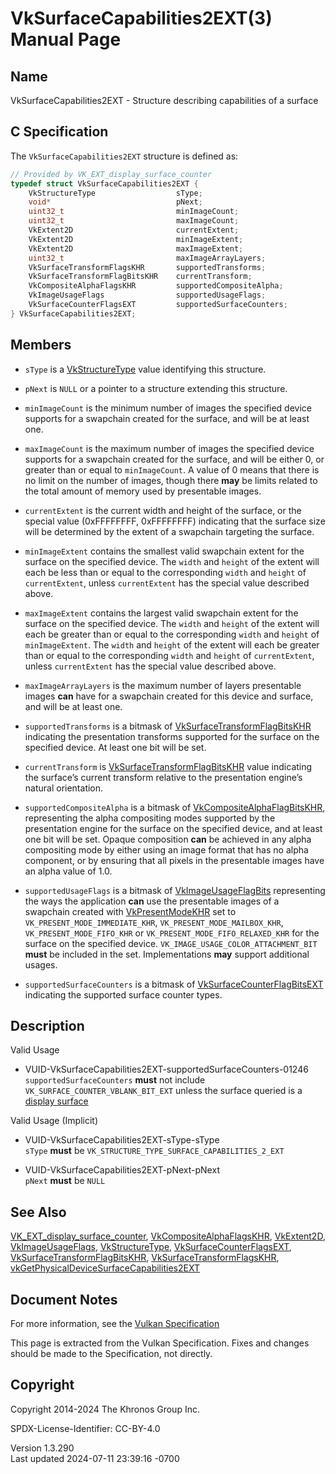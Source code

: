 # VkSurfaceCapabilities2EXT(3) Manual Page

## Name

VkSurfaceCapabilities2EXT - Structure describing capabilities of a
surface



## <a href="#_c_specification" class="anchor"></a>C Specification

The `VkSurfaceCapabilities2EXT` structure is defined as:

``` c
// Provided by VK_EXT_display_surface_counter
typedef struct VkSurfaceCapabilities2EXT {
    VkStructureType                  sType;
    void*                            pNext;
    uint32_t                         minImageCount;
    uint32_t                         maxImageCount;
    VkExtent2D                       currentExtent;
    VkExtent2D                       minImageExtent;
    VkExtent2D                       maxImageExtent;
    uint32_t                         maxImageArrayLayers;
    VkSurfaceTransformFlagsKHR       supportedTransforms;
    VkSurfaceTransformFlagBitsKHR    currentTransform;
    VkCompositeAlphaFlagsKHR         supportedCompositeAlpha;
    VkImageUsageFlags                supportedUsageFlags;
    VkSurfaceCounterFlagsEXT         supportedSurfaceCounters;
} VkSurfaceCapabilities2EXT;
```

## <a href="#_members" class="anchor"></a>Members

- `sType` is a [VkStructureType](https://registry.khronos.org/vulkan/specs/1.3-extensions/man/html/VkStructureType.html) value identifying
  this structure.

- `pNext` is `NULL` or a pointer to a structure extending this
  structure.

- `minImageCount` is the minimum number of images the specified device
  supports for a swapchain created for the surface, and will be at least
  one.

- `maxImageCount` is the maximum number of images the specified device
  supports for a swapchain created for the surface, and will be either
  0, or greater than or equal to `minImageCount`. A value of 0 means
  that there is no limit on the number of images, though there **may**
  be limits related to the total amount of memory used by presentable
  images.

- `currentExtent` is the current width and height of the surface, or the
  special value (0xFFFFFFFF, 0xFFFFFFFF) indicating that the surface
  size will be determined by the extent of a swapchain targeting the
  surface.

- `minImageExtent` contains the smallest valid swapchain extent for the
  surface on the specified device. The `width` and `height` of the
  extent will each be less than or equal to the corresponding `width`
  and `height` of `currentExtent`, unless `currentExtent` has the
  special value described above.

- `maxImageExtent` contains the largest valid swapchain extent for the
  surface on the specified device. The `width` and `height` of the
  extent will each be greater than or equal to the corresponding `width`
  and `height` of `minImageExtent`. The `width` and `height` of the
  extent will each be greater than or equal to the corresponding `width`
  and `height` of `currentExtent`, unless `currentExtent` has the
  special value described above.

- `maxImageArrayLayers` is the maximum number of layers presentable
  images **can** have for a swapchain created for this device and
  surface, and will be at least one.

- `supportedTransforms` is a bitmask of
  [VkSurfaceTransformFlagBitsKHR](https://registry.khronos.org/vulkan/specs/1.3-extensions/man/html/VkSurfaceTransformFlagBitsKHR.html)
  indicating the presentation transforms supported for the surface on
  the specified device. At least one bit will be set.

- `currentTransform` is
  [VkSurfaceTransformFlagBitsKHR](https://registry.khronos.org/vulkan/specs/1.3-extensions/man/html/VkSurfaceTransformFlagBitsKHR.html)
  value indicating the surface’s current transform relative to the
  presentation engine’s natural orientation.

- `supportedCompositeAlpha` is a bitmask of
  [VkCompositeAlphaFlagBitsKHR](https://registry.khronos.org/vulkan/specs/1.3-extensions/man/html/VkCompositeAlphaFlagBitsKHR.html),
  representing the alpha compositing modes supported by the presentation
  engine for the surface on the specified device, and at least one bit
  will be set. Opaque composition **can** be achieved in any alpha
  compositing mode by either using an image format that has no alpha
  component, or by ensuring that all pixels in the presentable images
  have an alpha value of 1.0.

- `supportedUsageFlags` is a bitmask of
  [VkImageUsageFlagBits](https://registry.khronos.org/vulkan/specs/1.3-extensions/man/html/VkImageUsageFlagBits.html) representing the
  ways the application **can** use the presentable images of a swapchain
  created with [VkPresentModeKHR](https://registry.khronos.org/vulkan/specs/1.3-extensions/man/html/VkPresentModeKHR.html) set to
  `VK_PRESENT_MODE_IMMEDIATE_KHR`, `VK_PRESENT_MODE_MAILBOX_KHR`,
  `VK_PRESENT_MODE_FIFO_KHR` or `VK_PRESENT_MODE_FIFO_RELAXED_KHR` for
  the surface on the specified device.
  `VK_IMAGE_USAGE_COLOR_ATTACHMENT_BIT` **must** be included in the set.
  Implementations **may** support additional usages.

- `supportedSurfaceCounters` is a bitmask of
  [VkSurfaceCounterFlagBitsEXT](https://registry.khronos.org/vulkan/specs/1.3-extensions/man/html/VkSurfaceCounterFlagBitsEXT.html)
  indicating the supported surface counter types.

## <a href="#_description" class="anchor"></a>Description

Valid Usage

- <a href="#VUID-VkSurfaceCapabilities2EXT-supportedSurfaceCounters-01246"
  id="VUID-VkSurfaceCapabilities2EXT-supportedSurfaceCounters-01246"></a>
  VUID-VkSurfaceCapabilities2EXT-supportedSurfaceCounters-01246  
  `supportedSurfaceCounters` **must** not include
  `VK_SURFACE_COUNTER_VBLANK_BIT_EXT` unless the surface queried is a <a
  href="https://registry.khronos.org/vulkan/specs/1.3-extensions/html/vkspec.html#wsi-display-surfaces"
  target="_blank" rel="noopener">display surface</a>

Valid Usage (Implicit)

- <a href="#VUID-VkSurfaceCapabilities2EXT-sType-sType"
  id="VUID-VkSurfaceCapabilities2EXT-sType-sType"></a>
  VUID-VkSurfaceCapabilities2EXT-sType-sType  
  `sType` **must** be `VK_STRUCTURE_TYPE_SURFACE_CAPABILITIES_2_EXT`

- <a href="#VUID-VkSurfaceCapabilities2EXT-pNext-pNext"
  id="VUID-VkSurfaceCapabilities2EXT-pNext-pNext"></a>
  VUID-VkSurfaceCapabilities2EXT-pNext-pNext  
  `pNext` **must** be `NULL`

## <a href="#_see_also" class="anchor"></a>See Also

[VK_EXT_display_surface_counter](https://registry.khronos.org/vulkan/specs/1.3-extensions/man/html/VK_EXT_display_surface_counter.html),
[VkCompositeAlphaFlagsKHR](https://registry.khronos.org/vulkan/specs/1.3-extensions/man/html/VkCompositeAlphaFlagsKHR.html),
[VkExtent2D](https://registry.khronos.org/vulkan/specs/1.3-extensions/man/html/VkExtent2D.html),
[VkImageUsageFlags](https://registry.khronos.org/vulkan/specs/1.3-extensions/man/html/VkImageUsageFlags.html),
[VkStructureType](https://registry.khronos.org/vulkan/specs/1.3-extensions/man/html/VkStructureType.html),
[VkSurfaceCounterFlagsEXT](https://registry.khronos.org/vulkan/specs/1.3-extensions/man/html/VkSurfaceCounterFlagsEXT.html),
[VkSurfaceTransformFlagBitsKHR](https://registry.khronos.org/vulkan/specs/1.3-extensions/man/html/VkSurfaceTransformFlagBitsKHR.html),
[VkSurfaceTransformFlagsKHR](https://registry.khronos.org/vulkan/specs/1.3-extensions/man/html/VkSurfaceTransformFlagsKHR.html),
[vkGetPhysicalDeviceSurfaceCapabilities2EXT](https://registry.khronos.org/vulkan/specs/1.3-extensions/man/html/vkGetPhysicalDeviceSurfaceCapabilities2EXT.html)

## <a href="#_document_notes" class="anchor"></a>Document Notes

For more information, see the <a
href="https://registry.khronos.org/vulkan/specs/1.3-extensions/html/vkspec.html#VkSurfaceCapabilities2EXT"
target="_blank" rel="noopener">Vulkan Specification</a>

This page is extracted from the Vulkan Specification. Fixes and changes
should be made to the Specification, not directly.

## <a href="#_copyright" class="anchor"></a>Copyright

Copyright 2014-2024 The Khronos Group Inc.

SPDX-License-Identifier: CC-BY-4.0

Version 1.3.290  
Last updated 2024-07-11 23:39:16 -0700
